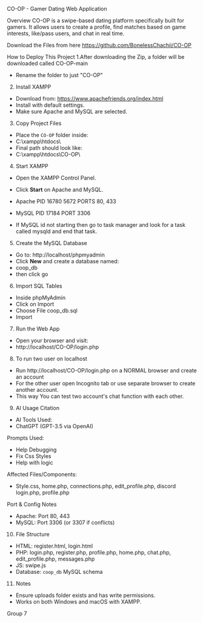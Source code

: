 CO-OP - Gamer Dating Web Application

Overview
CO-OP is a swipe-based dating platform specifically built for gamers. It allows users to create a profile, find matches based on game interests, like/pass users, and chat in real time.


Download the Files from here
https://github.com/BonelessChachii/CO-OP



How to Deploy This Project
1.After downloading the Zip, a folder will be downloaded called CO-OP-main
- Rename the folder to just "CO-OP"

2. Install XAMPP
- Download from: https://www.apachefriends.org/index.html
- Install with default settings.
- Make sure Apache and MySQL are selected.

3. Copy Project Files
- Place the `CO-OP` folder inside:
- C:\xampp\htdocs\
- Final path should look like:
- C:\xampp\htdocs\CO-OP\


4. Start XAMPP
- Open the XAMPP Control Panel.
- Click **Start** on Apache and MySQL.
- Apache PID 16780 5672
	 PORTS 80, 433

- MySQL	PID 17184
	PORT 3306

- If MySQL id not starting then go to task manager and look for a task called mysqld and end that task.

5. Create the MySQL Database
- Go to: http://localhost/phpmyadmin
- Click **New** and create a database named:
- coop_db
- then click go

6. Import SQL Tables
- Inside phpMyAdmin
- Click on Import
- Choose File coop_db.sql
- Import



7. Run the Web App
- Open your browser and visit:
- http://localhost/CO-OP/login.php


8. To run two user on localhost 
- Run http://localhost/CO-OP/login.php on a NORMAL browser and create an account 
- For the other user open Incognito tab or use separate browser to create another account.
- This way You can test two account's chat function with each other.


9. AI Usage Citation
- AI Tools Used:
- ChatGPT (GPT-3.5 via OpenAI)

Prompts Used:
- Help Debugging
- Fix Css Styles 
- Help with logic

Affected Files/Components:
- Style.css, home.php, connections.php, edit_profile.php, discord login.php, profile.php

Port & Config Notes
- Apache: Port 80, 443
- MySQL: Port 3306 (or 3307 if conflicts)


10. File Structure
- HTML: register.html, login.html
- PHP: login.php, register.php, profile.php, home.php, chat.php, edit_profile.php, messages.php
- JS: swipe.js
- Database: `coop_db` MySQL schema



11. Notes
- Ensure uploads folder exists and has write permissions.
- Works on both Windows and macOS with XAMPP.
  
Group 7 
